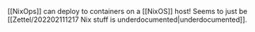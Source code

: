 [[NixOps]] can deploy to containers on a [[NixOS]] host! Seems to just be [[Zettel/202202111217 Nix stuff is underdocumented|underdocumented]].

